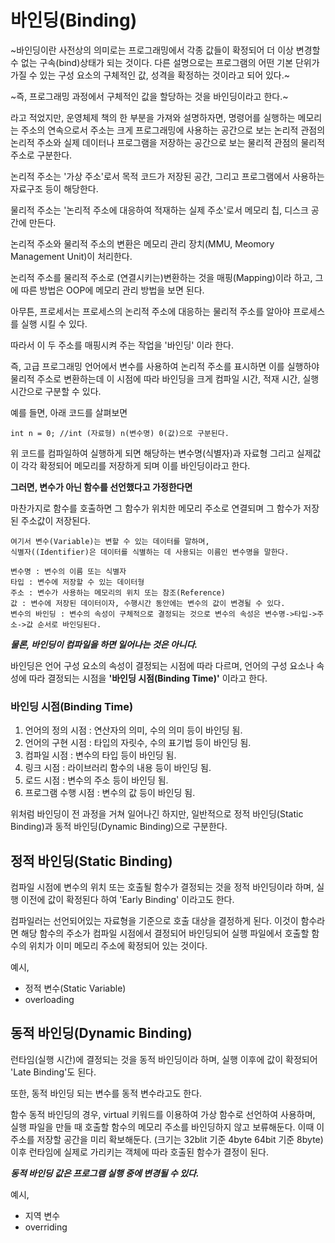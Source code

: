 # 바인딩(Binding)
~바인딩이란 사전상의 의미로는 프로그래밍에서 각종 값들이 확정되어 더 이상 변경할 수 없는 구속(bind)상태가 되는 것이다. 다른 설명으로는 프로그램의 어떤 기본 단위가 가질 수 있는 구성 요소의 구체적인 값, 성격을 확정하는 것이라고 되어 있다.~

~즉, 프로그래밍 과정에서 구체적인 값을 할당하는 것을 바인딩이라고 한다.~

라고 적었지만, 운영체제 책의 한 부분을 가져와 설명하자면, 명령어를 실행하는 메모리는 주소의 연속으로서 주소는 크게 프로그래밍에 사용하는 공간으로 보는 논리적 관점의 논리적 주소와 실제 데이터나 프로그램을 저장하는 공간으로 보는 물리적 관점의 물리적 주소로 구분한다.

논리적 주소는 '가상 주소'로서 목적 코드가 저장된 공간, 그리고 프로그램에서 사용하는 자료구조 등이 해당한다.

물리적 주소는 '논리적 주소에 대응하여 적재하는 실제 주소'로서 메모리 칩, 디스크 공간에 만든다.

논리적 주소와 물리적 주소의 변환은 메모리 관리 장치(MMU, Meomory Management Unit)이 처리한다.

논리적 주소를 물리적 주소로 (연결시키는)변환하는 것을 매핑(Mapping)이라 하고, 그에 따른 방법은 OOP에 메모리 관리 방법을 보면 된다.

아무튼, 프로세서는 프로세스의 논리적 주소에 대응하는 물리적 주소를 알아야 프로세스를 실행 시킬 수 있다.

따라서 이 두 주소를 매핑시켜 주는 작업을 '바인딩' 이라 한다.

즉, 고급 프로그래밍 언어에서 변수를 사용하여 논리적 주소를 표시하면 이를 실행하야 물리적 주소로 변환하는데 이 시점에 따라 바인딩을 크게 컴파일 시간, 적재 시간, 실행 시간으로 구분할 수 있다.

예를 들면, 아래 코드를 살펴보면 
```
int n = 0; //int (자료형) n(변수명) 0(값)으로 구분된다.
```
위 코드를 컴파일하여 실행하게 되면 해당하는 변수명(식별자)과 자료형 그리고 실제값이 각각 확정되어 메모리를 저장하게 되며 이를 바인딩이라고 한다.

**그러면, 변수가 아닌 함수를 선언했다고 가정한다면**

마찬가지로 함수를 호출하면 그 함수가 위치한 메모리 주소로 연결되며 그 함수가 저장된 주소값이 저장된다. 

```
여기서 변수(Variable)는 변할 수 있는 데이터를 말하며,
식별자((Identifier)은 데이터를 식별하는 데 사용되는 이름인 변수명을 말한다.

변수명 : 변수의 이름 또는 식별자
타입 : 변수에 저장할 수 있는 데이터형
주소 : 변수가 사용하는 메모리의 위치 또는 참조(Reference)
값 : 변수에 저장된 데이터이자, 수행시간 동안에는 변수의 값이 변경될 수 있다.
변수의 바인딩 : 변수의 속성이 구체적으로 결정되는 것으로 변수의 속성은 변수명->타입->주소->값 순서로 바인딩된다.
```

***물론, 바인딩이 컴파일을 하면 일어나는 것은 아니다.***

바인딩은 언어 구성 요소의 속성이 결정되는 시점에 따라 다르며, 언어의 구성 요소나 속성에 따라 결정되는 시점을 **'바인딩 시점(Binding Time)'** 이라고 한다.

### 바인딩 시점(Binding Time)
1. 언어의 정의 시점 : 연산자의 의미, 수의 의미 등이 바인딩 됨.
2. 언어의 구현 시점 : 타입의 자릿수, 수의 표기법 등이 바인딩 됨.
3. 컴파일 시점 : 변수의 타입 등이 바인딩 됨.
4. 링크 시점 : 라이브러리 함수의 내용 등이 바인딩 됨.
5. 로드 시점 : 변수의 주소 등이 바인딩 됨.
6. 프로그램 수행 시점 : 변수의 값 등이 바인딩 됨.

위처럼 바인딩이 전 과정을 거쳐 일어나긴 하지만, 일반적으로 정적 바인딩(Static Binding)과 동적 바인딩(Dynamic Binding)으로 구분한다.

## 정적 바인딩(Static Binding)
컴파일 시점에 변수의 위치 또는 호출될 함수가 결정되는 것을 정적 바인딩이라 하며, 실행 이전에 값이 확정된다 하여 'Early Binding' 이라고도 한다.

컴파일러는 선언되어있는 자료형을 기준으로 호출 대상을 결정하게 된다. 이것이 함수라면 해당 함수의 주소가 컴파일 시점에서 결정되어 바인딩되어 실행 파일에서 호출할 함수의 위치가 이미 메모리 주소에 확정되어 있는 것이다. 

예시,
- 정적 변수(Static Variable)
- overloading
  
## 동적 바인딩(Dynamic Binding)
런타임(실행 시간)에 결정되는 것을 동적 바인딩이라 하며, 실행 이후에 값이 확정되어 'Late Binding'도 된다.

또한, 동적 바인딩 되는 변수를 동적 변수라고도 한다.

함수 동적 바인딩의 경우, virtual 키워드를 이용하여 가상 함수로 선언하여 사용하며, 실행 파일을 만들 때 호출할 함수의 메모리 주소를 바인딩하지 않고 보류해둔다. 이때 이 주소를 저장할 공간을 미리 확보해둔다. (크기는 32blit 기준 4byte 64bit 기준 8byte) 
이후 런타임에 실제로 가리키는 객체에 따라 호출된 함수가 결정이 된다.

***동적 바인딩 값은 프로그램 실행 중에 변경될 수 있다.***


예시,
- 지역 변수
- overriding

